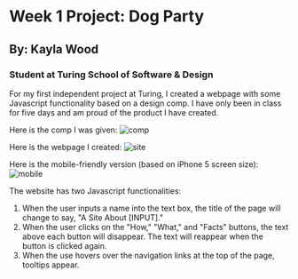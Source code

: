# Week 1 Project: Dog Party  
## By: Kayla Wood  
### Student at Turing School of Software & Design  

For my first independent project at Turing, I created a webpage with some Javascript functionality based on a design comp. I have only been in class for five days and am proud of the product I have created.

Here is the comp I was given:
![comp](https://i.imgur.com/RlcppLG.jpg)

Here is the webpage I created:
![site](https://i.imgur.com/BjWwNSi.png)

Here is the mobile-friendly version (based on iPhone 5 screen size):
![mobile](https://i.imgur.com/PK4TSfZ.png)

The website has two Javascript functionalities:
1. When the user inputs a name into the text box, the title of the page will change to say, "A Site About [INPUT]."
2. When the user clicks on the "How," "What," and "Facts" buttons, the text above each button will disappear. The text will reappear when the button is clicked again.
3. When the use hovers over the navigation links at the top of the page, tooltips appear.
